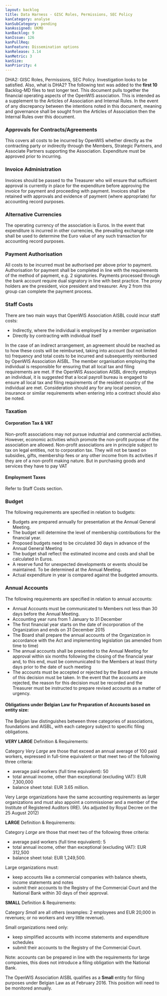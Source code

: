 ```yaml
---
layout: backlog
title: Data Harness - GISC Roles, Permissions, SEC Policy
kanCategory: analyse
kanSubCategory: pending
kanAssigned: UKMO
kanBacklog: 9
kanIssue: 126
kanPullReq:
kanFeature: Dissemination options
kanRelease: 3.14
kanMetric: 3
kanSize:
kanPriority: 4
---
```

DHA2: GISC Roles, Permissions, SEC Policy. Investigation looks to be satisfied. Also, what is DHA2?
The following text was added to the **first 10** Backlog-MD files to test longer text. This document pulls together the financial operating aspects of the OpenWIS association. This is intended as a supplement to the Articles of Association and Internal Rules. In the event of any discrepancy between the intentions noted in this document, meaning and governance shall be sought from the Articles of Association then the Internal Rules over this document.

### Approvals for Contracts/Agreements
This covers all costs to be incurred by OpenWIS whether directly as the contracting party or indirectly through the Members, Strategic Partners, and Associate Partners supporting the Association. Expenditure must be approved prior to incurring.

### Invoice Administration
Invoices should be passed to the Treasurer who will ensure that sufficient approval is currently in place for the expenditure before approving the invoice for payment and proceeding with payment. Invoices shall be retained with approvals and evidence of payment (where appropriate) for accounting record purposes.

### Alternative Currencies
The operating currency of the association is Euros. In the event that expenditure is incurred in other currencies, the prevailing exchange rate shall be used to determine the Euro value of any such transaction for accounting record purposes.

### Payment Authorisation
All costs to be incurred must be authorised per above prior to payment. Authorisation for payment shall be completed in line with the requirements of the method of payment, e.g. 2 signatories. Payments processed through the bank account require dual signatory in line with best practice. The proxy holders are the president, vice president and treasurer. Any 2 from this group can complete the payment process.

### Staff Costs
There are two main ways that OpenWIS Association AISBL could incur staff costs:

- Indirectly, where the individual is employed by a member organisation
- Directly by contracting with individual itself

In the case of an indirect arrangement, an agreement should be reached as to how these costs will be reimbursed, taking into account (but not limited to) frequency and total costs to be incurred and subsequently reimbursed by OpenWIS Association AISBL. The member organisation employing the individual is responsible for ensuring that all local tax and filing requirements are met.
If the OpenWIS Association AISBL directly employs an individual, it is suggested that a local payroll bureau is engaged to ensure all local tax and filing requirements of the resident country of the individual are met. Consideration should any for any local pension, insurance or similar requirements when entering into a contract should also be noted.

### Taxation

#### Corporation Tax & VAT
Non-profit associations may not pursue industrial and commercial activities. However, economic
activities which promote the non-profit purpose of the association are allowed. Non-profit
associations are in principle subject to tax on legal entities, not to corporation tax. They will not be
taxed on subsidies, gifts, membership fees or any other income from its activities if they are of a
non-profit making nature. But in purchasing goods and services they have to pay VAT

#### Employment Taxes
Refer to Staff Costs section.

### Budget
The following requirements are specified in relation to budgets:

- Budgets are prepared annually for presentation at the Annual General Meeting.
- The budget will determine the level of membership contributions for the financial year.
- Proposed budgets need to be circulated 30 days in advance of the Annual General Meeting
- The budget shall reflect the estimated income and costs and shall be calculated in Euros.
- A reserve fund for unexpected developments or events should be maintained. To be determined at the Annual Meeting.
- Actual expenditure in year is compared against the budgeted amounts.

### Annual Accounts
The following requirements are specified in relation to annual accounts:

- Annual Accounts must be communicated to Members not less than 30 days before the Annual Meeting.
- Accounting year runs from 1 January to 31 December
- The first financial year starts on the date of incorporation of the Organization and ends on 31 December 2015
- The Board shall prepare the annual accounts of the Organization in accordance with the Act and implementing legislation (as amended from time to time)
- The annual accounts shall be presented to the Annual Meeting for approval within six months following the closing of the financial year and, to this end, must be communicated to the Members at least thirty days prior to the date of such meeting
- The accounts must be accepted or rejected by the Board and a minute of this decision must be taken. In the event that the accounts are rejected, the reason for this decision must be recorded and the Treasurer must be instructed to prepare revised accounts as a matter of urgency.

#### Obligations under Belgian Law for Preparation of Accounts based on entity size:
The Belgian law distinguishes between three categories of associations, foundations and AISBL, with each category subject to specific filing obligations.

**VERY LARGE** Definition & Requirements:

Category _Very Large_ are those that exceed an annual average of 100 paid workers, expressed in full-time equivalent or that meet two of the following three criteria:

- average paid workers (full time equivalent): 50
- total annual income, other than exceptional (excluding VAT): EUR 7,300,000
- balance sheet total: EUR 3.65 million.

Very Large organizations have the same accounting requirements as larger organizations and must also appoint a commissioner and a member of the Institute of Registered Auditors (IRE).
 (As adjusted by Royal Decree on the 25 August 2012)

**LARGE** Definition & Requirements:

Category _Large_ are those that meet two of the following three criteria:

- average paid workers (full time equivalent): 5
- total annual income, other than exceptional (excluding VAT): EUR 312,500
- balance sheet total: EUR 1,249,500.

Large organizations must:

- keep accounts like a commercial companies with balance sheets, income statements and notes
- submit their accounts to the Registry of the Commercial Court and the National Bank within 30 days of their approval.

**SMALL** Definition & Requirements:

Category _Small_ are all others (examples: 2 employees and EUR 20,000 in revenues; or no workers and very little revenue).

Small organizations need only:

- keep simplified accounts with income statements and expenditure schedules
- submit their accounts to the Registry of the Commercial Court.

Note: accounts can be prepared in line with the requirements for large companies, this does not introduce a filing obligation with the National Bank.

The OpenWIS Association AISBL qualifies as a **Small** entity for filing purposes under Belgian Law as at February 2016. This position will need to be monitored annually.
